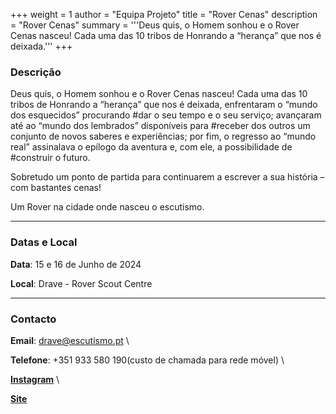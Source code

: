 +++
weight = 1
author = "Equipa Projeto"
title = "Rover Cenas"
description = "Rover Cenas"
summary = '''Deus quis, o Homem sonhou e o Rover Cenas nasceu! Cada uma das 10 tribos de  Honrando a “herança” que nos é deixada.'''
+++

### Descrição

Deus quis, o Homem sonhou e o Rover Cenas nasceu! Cada uma das 10 tribos de  Honrando a “herança” que nos é deixada, enfrentaram o “mundo dos esquecidos” procurando #dar o seu tempo e o seu serviço; avançaram até ao “mundo dos lembrados” disponíveis para #receber dos outros um conjunto de novos saberes e experiências; por fim, o regresso ao “mundo real” assinalava o epílogo da aventura e, com ele, a possibilidade de #construir o futuro.

Sobretudo um ponto de partida para continuarem a escrever a sua história – com bastantes cenas!

Um Rover na cidade onde nasceu o escutismo.

---

### Datas e Local

**Data**: 15 e 16 de Junho de 2024

**Local**: Drave - Rover Scout Centre

---

### Contacto

**Email**: drave@escutismo.pt \

**Telefone**: +351 933 580 190(custo de chamada para rede móvel) \

[**Instagram**](https://www.instagram.com/draveroverscoutcentre/) \

[**Site**](https://drave.escutismo.pt/oportunidades/epiccas/)